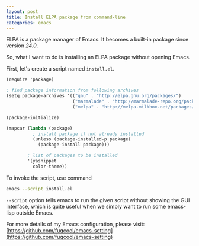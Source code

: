 ```yaml
---
layout: post
title: Install ELPA package from command-line
categories: emacs
---
```


ELPA is a package manager of Emacs. It becomes a built-in package since version *24.0*.

So, what I want to do is installing an ELPA package without opening Emacs.

First, let's create a script named `install.el`.

``` scheme
(require 'package)

; find package information from following archives
(setq package-archives '(("gnu" . "http://elpa.gnu.org/packages/")
                         ("marmalade" . "http://marmalade-repo.org/packages/")
                         ("melpa" . "http://melpa.milkbox.net/packages/")))

(package-initialize)

(mapcar (lambda (package)
          ; install package if not already installed
          (unless (package-installed-p package)
            (package-install package)))

        ; list of packages to be installed
        '(yasnippet
          color-theme))
```

To invoke the script, use command

``` bash
emacs --script install.el
```

`--script` option tells emacs to run the given script without showing the GUI interface,
which is quite useful when we simply want to run some emacs-lisp outside Emacs.

For more details of my Emacs configuration, please visit: [https://github.com/fuqcool/emacs-setting](https://github.com/fuqcool/emacs-setting)
